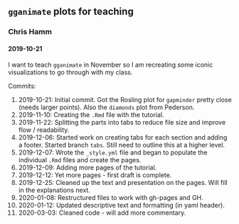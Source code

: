 ## `gganimate` plots for teaching
### Chris Hamm
#### 2019-10-21

I want to teach `gganimate` in November so I am recreating some iconic visualizations to go through with my class.

Commits:

1. 2019-10-21: Initial commit. Got the Rosling plot for `gapminder` pretty close (needs larger points). Also the `diamonds` plot from Pederson.
1. 2019-11-10: Creating the `.Rmd` file with the tutorial.
1. 2019-11-22: Splitting the parts into tabs to reduce file size and improve flow / readability.
1. 2019-12-06: Started work on creating tabs for each section and adding a footer. Started branch `tabs`. Still need to outline this at a higher level.
1. 2019-12-07: Wrote the `_style.yml` file and began to populate the individual `.Rmd` files and create the pages.
1. 2019-12-09: Adding more pages of the tutorial.
1. 2019-12-12: Yet more pages - first draft is complete.
1. 2019-12-25: Cleaned up the text and presentation on the pages. Will fill in the explanations next.
1. 2020-01-08: Restructured files to work with gh-pages and GH.
1. 2020-01-12: Updated descriptive text and formatting (in yaml header).
1. 2020-03-03: Cleaned code - will add more commentary.
